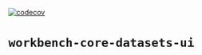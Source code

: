[![codecov](https://app.codecov.io/github/aws-solutions/solution-spark-on-aws/tree/codecov/branch/codecov/graph/badge.svg?flag=workbench-core-datasets-ui)](https://app.codecov.io/github/aws-solutions/solution-spark-on-aws/tree/codecov)

# `workbench-core-datasets-ui`